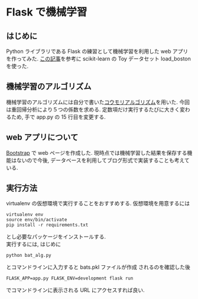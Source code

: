 # Flask で機械学習

## はじめに
Python ライブラリである Flask の練習として機械学習を利用した web アプリを作ってみた. [この記事](https://aiacademy.jp/media/?p=382)を参考に scikit-learn の Toy データセット load_boston を使った.

## 機械学習のアルゴリズム
機械学習のアルゴリズムには自分で書いた[コウモリアルゴリズム](https://github.com/ChicChi120/Evolutionary_computation_algorith)を用いた. 今回は重回帰分析により５つの係数を求める. 定数項だけ実行するたびに大きく変わるため, 手で app.py の 15 行目を変更する.

## web アプリについて
[Bootstrap](https://getbootstrap.jp/) で web ページを作成した. 現時点では機械学習した結果を保存する機能はないので今後, データベースを利用してブログ形式で実装することも考えている.

## 実行方法
virtualenv の仮想環境で実行することをおすすめする. 仮想環境を用意するには

```$
virtualenv env  
source env/bin/activate  
pip install -r requirements.txt
```

とし必要なパッケージをインストールする.  
実行するには, はじめに

```(env)$
python bat_alg.py
```

とコマンドラインに入力すると bats.pkl ファイルが作成
されるのを確認した後

```(env)$
FLASK_APP=app.py FLASK_ENV=development flask run
```
でコマンドラインに表示される URL にアクセスすれば良い.